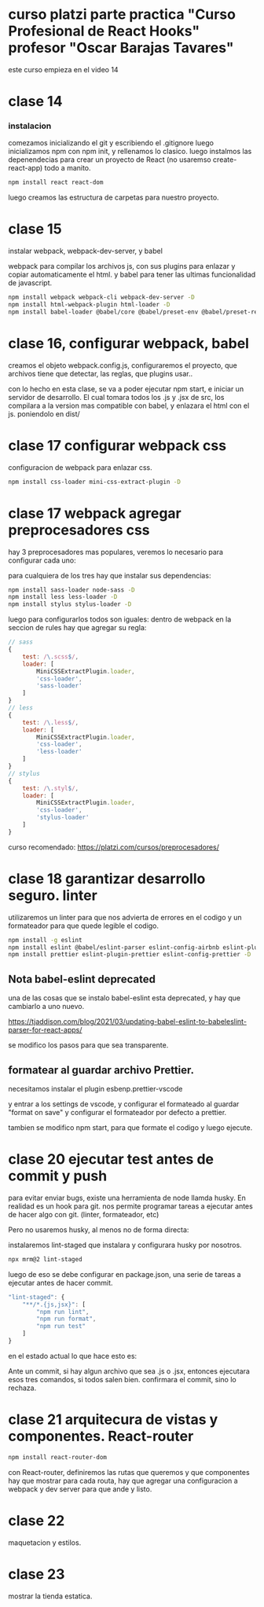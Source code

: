# curso platzi parte practica "Curso Profesional de React Hooks" profesor "Oscar Barajas Tavares"

este curso empieza en el video 14

# clase 14

### instalacion

comezamos inicializando el git y escribiendo el .gitignore
luego inicializamos npm con npm init, y rellenamos lo clasico.
luego instalmos las depenendecias para crear un proyecto de React (no usaremso create-react-app) todo a manito.

```bash
npm install react react-dom
```

luego creamos las estructura de carpetas para nuestro proyecto.

# clase 15

instalar webpack, webpack-dev-server, y babel

webpack para compilar los archivos js, con sus plugins para enlazar y copiar automaticamente el html.
y babel para tener las ultimas funcionalidad de javascript.

```bash
npm install webpack webpack-cli webpack-dev-server -D
npm install html-webpack-plugin html-loader -D
npm install babel-loader @babel/core @babel/preset-env @babel/preset-react -D
```

# clase 16, configurar webpack, babel

creamos el objeto webpack.config.js, configuraremos el proyecto, que archivos tiene que detectar, las reglas, que plugins usar..

con lo hecho en esta clase, se va a poder ejecutar npm start, e iniciar un servidor de desarrollo.
El cual tomara todos los .js y .jsx de src, los compilara a la version mas compatible con babel, y enlazara el html con el js. poniendolo en dist/

# clase 17 configurar webpack css

configuracion de webpack para enlazar css.

```bash
npm install css-loader mini-css-extract-plugin -D
```

# clase 17 webpack agregar preprocesadores css

hay 3 preprocesadores mas populares, veremos lo necesario para configurar cada uno:

para cualquiera de los tres hay que instalar sus dependencias:

```bash
npm install sass-loader node-sass -D
npm install less less-loader -D
npm install stylus stylus-loader -D
```

luego para configurarlos todos son iguales:
dentro de webpack en la seccion de rules hay que agregar su regla:

```js
// sass
{
	test: /\.scss$/,
	loader: [
		MiniCSSExtractPlugin.loader,
		'css-loader',
		'sass-loader'
	]
}
// less
{
	test: /\.less$/,
	loader: [
		MiniCSSExtractPlugin.loader,
		'css-loader',
		'less-loader'
	]
}
// stylus
{
	test: /\.styl$/,
	loader: [
		MiniCSSExtractPlugin.loader,
		'css-loader',
		'stylus-loader'
	]
}
```

curso recomendado:
https://platzi.com/cursos/preprocesadores/

# clase 18 garantizar desarrollo seguro. linter

utilizaremos un linter para que nos advierta de errores en el codigo y un formateador para que quede legible el codigo.

```bash
npm install -g eslint
npm install eslint @babel/eslint-parser eslint-config-airbnb eslint-plugin-import eslint-plugin-jsx-a11y eslint-plugin-react -D
npm install prettier eslint-plugin-prettier eslint-config-prettier -D
```

## Nota babel-eslint deprecated

una de las cosas que se instalo babel-eslint esta deprecated, y hay que cambiarlo a uno nuevo.

https://tjaddison.com/blog/2021/03/updating-babel-eslint-to-babeleslint-parser-for-react-apps/

se modifico los pasos para que sea transparente.

## formatear al guardar archivo Prettier.

necesitamos instalar el plugin esbenp.prettier-vscode

y entrar a los settings de vscode, y configurar el formateado al guardar "format on save"
y configurar el formateador por defecto a prettier.

tambien se modifico npm start, para que formate el codigo y luego ejecute.

# clase 20 ejecutar test antes de commit y push
para evitar enviar bugs, existe una herramienta de node llamda husky. En realidad es un hook para git.
nos permite programar tareas a ejecutar antes de hacer algo con git. (linter, formateador, etc)

Pero no usaremos husky, al menos no de forma directa:

instalaremos lint-staged que instalara y configurara husky por nosotros.

```bash
npx mrm@2 lint-staged
```

luego de eso se debe configurar en package.json, una serie de tareas a ejecutar antes de hacer commit.

```js
"lint-staged": {
	"**/*.{js,jsx}": [
		"npm run lint",
		"npm run format",
		"npm run test"
	]
}
```
en el estado actual lo  que hace esto es:

Ante un commit, si hay algun archivo que sea .js o .jsx, entonces ejecutara esos tres comandos, si todos salen bien. confirmara el commit, sino lo rechaza.

# clase 21 arquitecura de vistas y componentes. React-router

```bash
npm install react-router-dom
```

con React-router, definiremos las rutas que queremos y que componentes hay que mostrar para cada routa, hay que agregar una configuracion a webpack y dev server para que ande y listo.

# clase 22
maquetacion y estilos.

# clase 23
mostrar la tienda estatica.